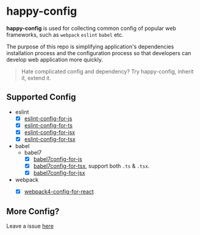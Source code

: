 # happy-config

**happy-config** is used for collecting common config of popular web frameworks, such as `webpack` `eslint` `babel` etc.

The purpose of this repo is simplifying application's dependencies installation process and the configuration process so that developers can develop web application more quickly.

> Hate complicated config and dependency? Try happy-config, inherit it, extend it.

## Supported Config

- eslint
  - [x] [eslint-config-for-js](https://github.com/buyan302/happy-config/blob/main/packages/eslint-config-for-js/README.md)
  - [x] [eslint-config-for-ts](https://github.com/buyan302/happy-config/blob/main/packages/eslint-config-for-ts/README.md)
  - [x] [eslint-config-for-jsx](https://github.com/buyan302/happy-config/blob/main/packages/eslint-config-for-jsx/README.md)
  - [x] [eslint-config-for-tsx](https://github.com/buyan302/happy-config/blob/main/packages/eslint-config-for-tsx/README.md)

- babel
  - babel7
    - [x] [babel7config-for-js](https://github.com/buyan302/happy-config/blob/main/packages/babel7config-for-js/README.md)
    - [x] [babel7config-for-tsx](https://github.com/buyan302/happy-config/blob/main/packages/babel7config-for-tsx/README.md), support both `.ts` & `.tsx`.
    - [x] [babel7config-for-jsx](https://github.com/buyan302/happy-config/blob/main/packages/babel7config-for-jsx/README.md)

- webpack
  - [x] [webpack4-config-for-react](https://github.com/buyan302/happy-config/blob/main/packages/webpack4-config-for-react/README.md)


## More Config?

Leave a issue [here](https://github.com/buyan302/happy-config/issues)
